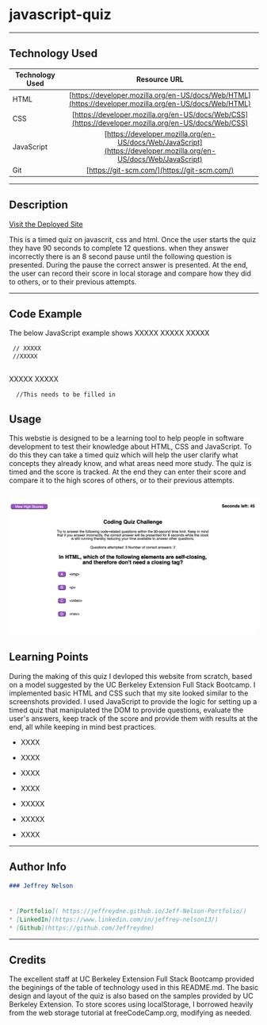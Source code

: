 # javascript-quiz

---

## Technology Used 

| Technology Used         | Resource URL           | 
| ------------- |:-------------:| 
| HTML    | [https://developer.mozilla.org/en-US/docs/Web/HTML](https://developer.mozilla.org/en-US/docs/Web/HTML) | 
| CSS     | [https://developer.mozilla.org/en-US/docs/Web/CSS](https://developer.mozilla.org/en-US/docs/Web/CSS)      |
| JavaScript     | [https://developer.mozilla.org/en-US/docs/Web/JavaScript](https://developer.mozilla.org/en-US/docs/Web/JavaScript)      |   
| Git | [https://git-scm.com/](https://git-scm.com/)     |    

---

## Description

[Visit the Deployed Site](https://jeffreydne.github.io/Jeff-Nelson-javascript-quiz)

This is a timed quiz on javascrit, css and html. Once the user starts the quiz they have 90 seconds to complete 12 questions. when they answer incorrectly there is an 8 second pause until the following question is presented. During the pause the correct answer is presented. At the end, the user can record their score in local storage and compare how they did to others, or to their previous attempts.


---

## Code Example

The below JavaScript example shows 
XXXXX
XXXXX
XXXXX

```JS
 // XXXXX
 //XXXXX
 
```
XXXXX
XXXXX

```JS
  //This needs to be filled in
```
## Usage

This webstie is designed to be a learning tool to help people in software development to test their knowledge about HTML, CSS and JavaScript. To do this they can take a timed quiz which will help the user clarify what concepts they already know, and what areas need more study. The quiz is timed and the score is tracked. At the end they can enter their score and compare it to the high scores of others, or to their previous attempts. 


![ alt text](./assets/images/code-quiz-screenshot.png)
---

## Learning Points

During the making of this quiz I devloped this website from scratch, based on a model suggested by the UC Berkeley Extension Full Stack Bootcamp. I implemented basic HTML and CSS such that my site looked similar to the screenshots provided. I used JavaScript to provide the logic for setting up a timed quiz that manipulated the DOM to provide questions, evaluate the user's answers, keep track of the score and provide them with results at the end, all while keeping in mind best practices. 

* XXXX

* XXXX

* XXXX

*  XXXX

* XXXXX

* XXXXX

* XXXX 
---

## Author Info

```md
### Jeffrey Nelson


* [Portfolio]( https://jeffreydne.github.io/Jeff-Nelson-Portfolio/)
* [LinkedIn](https://www.linkedin.com/in/jeffrey-nelson13/)
* [Github](https://github.com/Jeffreydne)
```

---
## Credits
 The excellent staff at UC Berkeley Extension Full Stack Bootcamp provided the beginings of the table of technology used in this README.md. The basic design and layout of the quiz is also based on the samples provided by UC Berkeley Extension.
 To store scores using localStorage, I borrowed heavily from the web storage tutorial at freeCodeCamp.org, modifying as needed.
